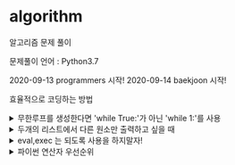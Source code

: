 # algorithm
알고리즘 문제 풀이

문제풀이 언어 : Python3.7

2020-09-13 programmers 시작!
2020-09-14 baekjoon 시작!


효율적으로 코딩하는 방법
<details>
    <summary>무한루프를 생성한다면 'while True:'가 아닌 'while 1:'를 사용</summary>

True = 1, False = 0

</details>

<details>
    <summary>두개의 리스트에서 다른 원소만 출력하고 싶을 때</summary>

반복문으로 원소를 비교하는 코드가 아닌 'collections.Counter(list1) - collections.Counter(list2)' 를 사용

</details>

<details>
    <summary>eval,exec 는 되도록 사용을 하지말자!</summary>

사용자의 입력값을 통해 취약점이 생길 수 있기때문이다.  
무엇보다 eval, exec를 대채할 수 있는 더 좋은 방법이 대부분 존재한다.  
참고-<https://qastack.kr/programming/1832940/why-is-using-eval-a-bad-practice>

</details>

<details>
    <summary>파이썬 연산자 우선순위</summary>

<https://dojang.io/mod/page/view.php?id=2461>

</details>
